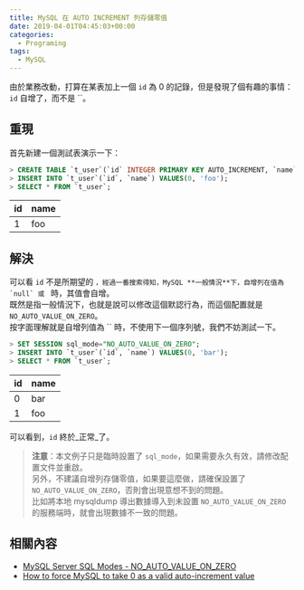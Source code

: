 ```yaml
---
title: MySQL 在 AUTO INCREMENT 列存儲零值
date: 2019-04-01T04:45:03+00:00
categories:
  - Programing
tags:
  - MySQL
---
```


由於業務改動，打算在某表加上一個 `id` 為 0 的記錄，但是發現了個有趣的事情：`id` 自增了，而不是 ``。

<!--more-->

## 重現

首先新建一個測試表演示一下：

```sql
> CREATE TABLE `t_user`(`id` INTEGER PRIMARY KEY AUTO_INCREMENT, `name` VARCHAR(32) NOT NULL);
> INSERT INTO `t_user`(`id`, `name`) VALUES(0, 'foo');
> SELECT * FROM `t_user`;
```

| id | name 
|:---|:---
| 1 | foo

## 解決

可以看 `id` 不是所期望的 ``，經過一番搜索得知，MySQL **一般情況**下，自增列在值為 `null` 或 `` 時，其值會自增。  
既然是指一般情況下，也就是說可以修改這個默認行為，而這個配置就是 `NO_AUTO_VALUE_ON_ZERO`。  
按字面理解就是自增列值為 `` 時，不使用下一個序列號，我們不妨測試一下。

```sql
> SET SESSION sql_mode="NO_AUTO_VALUE_ON_ZERO";
> INSERT INTO `t_user`(`id`, `name`) VALUES(0, 'bar');
> SELECT * FROM `t_user`;
```

| id | name
|:---|:---
| 0 | bar
| 1 | foo

可以看到，`id` 終於_正常_了。

> **注意**：本文例子只是臨時設置了 `sql_mode`，如果需要永久有效，請修改配置文件並重啟。  
> 另外，不建議自增列存儲零值，如果要這麼做，請確保設置了 `NO_AUTO_VALUE_ON_ZERO`，否則會出現意想不到的問題。  
> 比如將本地 mysqldump 導出數據導入到未設置 `NO_AUTO_VALUE_ON_ZERO` 的服務端時，就會出現數據不一致的問題。

## 相關內容

  * [MySQL Server SQL Modes - NO_AUTO_VALUE_ON_ZERO][1]
  * [How to force MySQL to take 0 as a valid auto-increment value][2]

 [1]: https://dev.mysql.com/doc/refman/8.0/en/sql-mode.html#sqlmode_no_auto_value_on_zero
 [2]: https://stackoverflow.com/questions/1142472/how-to-force-mysql-to-take-0-as-a-valid-auto-increment-value
